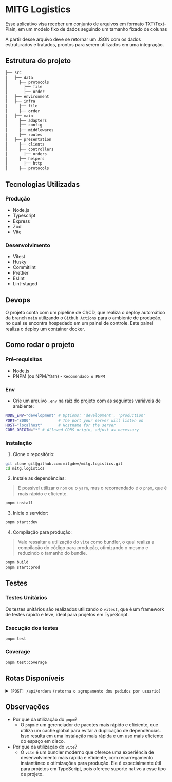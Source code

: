 # MITG Logistics

Esse aplicativo visa receber um conjunto de arquivos em formato TXT/Text-Plain, em um modelo fixo de dados seguindo um tamanho fixado de colunas

A partir desse arquivo deve se retornar um JSON com os dados estruturados e tratados, prontos para serem utilizados em uma integração.

## Estrutura do projeto

```bash
├── src
│   ├── data
│     ├── protocols
│       ├── file
│       ├── order
│   ├── environment
│   ├── infra
│     ├── file
│     ├── order
│   ├── main
│     ├── adapters
│     ├── config
│     ├── middlewares
│     ├── routes
│   ├── presentation
│     ├── clients
│     ├── controllers
│       ├── orders
│     ├── helpers
│       ├── http
│     ├── protocols
```

## Tecnologias Utilizadas

### Produção

- Node.js
- Typescript
- Express
- Zod
- Vite

### Desenvolvimento

- Vitest
- Husky
- Commitlint
- Prettier
- Eslint
- Lint-staged

## Devops

O projeto conta com um pipeline de CI/CD, que realiza o deploy automático da branch `main` utilizando o `Github Actions` para o ambiente de produção, no qual se encontra hospedado em um painel de controle. Este painel realiza o deploy um container docker.

## Como rodar o projeto

### Pré-requisitos

- Node.js
- PNPM (ou NPM/Yarn) - `Recomendado o PNPM`

### Env

- Crie um arquivo `.env` na raiz do projeto com as seguintes variáveis de ambiente:

```bash
NODE_ENV="development" # Options: 'development', 'production'
PORT="8080"            # The port your server will listen on
HOST="localhost"       # Hostname for the server
CORS_ORIGIN="*" # Allowed CORS origin, adjust as necessary
```

### Instalação

1. Clone o repositório:

```bash
git clone git@github.com:mitgdev/mitg.logistics.git
cd mitg.logistics
```

2. Instale as dependências:

> É possivel utilizar o `npm` ou o `yarn`, mas o recomendado é o `pnpm`, que é mais rápido e eficiente.

```bash
pnpm install
```

3. Inicie o servidor:

```bash
pnpm start:dev
```

4. Compilação para produção:

> Vale ressaltar a utilização do `vite` como bundler, o qual realiza a compilação do código para produção, otimizando o mesmo e reduzindo o tamanho do bundle.

```bash
pnpm build
pnpm start:prod
```

## Testes

### Testes Unitários

Os testes unitários são realizados utilizando o `vitest`, que é um framework de testes rápido e leve, ideal para projetos em TypeScript.

### Execução dos testes

```bash
pnpm test
```

### Coverage

```bash
pnpm test:coverage
```

## Rotas Disponíveis

<details>
  <summary>
    <code>[POST] /api/orders</code>
    <code>(retorna o agrupamento dos pedidos por usuario)</code>
  </summary>

### Parameters

- `order_id`: ID do pedido. Este campo é opcional e pode ser utilizado para filtrar os pedidos retornados.
  - Exemplo: `?order_id=123`
- `startDate`: Data de início para filtrar os pedidos. Este campo é opcional e pode ser utilizado para filtrar os pedidos retornados.
  - Exemplo: `?startDate=2021-01-01`
- `endDate`: Data de fim para filtrar os pedidos. Este campo é opcional e pode ser utilizado para filtrar os pedidos retornados.
  - Exemplo: `?endDate=2021-12-31`

Combinações de filtros:

- `?order_id=123`
- `?startDate=2021-01-01&endDate=2021-12-31`
- `?order_id=123&startDate=2021-01-01&endDate=2021-12-31`

A datas seguem o formate `YYYY-MM-DD`, e o `order_id` é um número inteiro. Sendo que a data de início deve ser menor que a data de fim.

### Body

- `files`: Arquivo(s) a serem processados. O arquivo deve ser enviado no formato `multipart/form-data` e deve conter os dados no formato fixo especificado.
  - Exemplo: `files: [file1.txt, file2.txt]`, os arquivos devem ser no formato `txt` e devem conter os dados no formato fixo especificado.

### Response

#### Sucesso

```json
{
  {
    "data": [
        {
            "user_id": 49,
            "user_name": "Ken Wintheiser",
            "orders": [
                {
                    "order_id": 531,
                    "total": 2125.89,
                    "date": "2021-03-21",
                    "products": [
                        {
                            "product_id": 4,
                            "value": 400.75
                        },
                        {
                            "product_id": 4,
                            "value": 1725.14
                        }
                    ]
                }
            ]
        }
    ]
  }
}
```

#### Erro

```json
{
  "error": {
    "issues": [
      {
        "message": "Files is required",
        "code": "invalid_type",
        "expected": "array",
        "received": "undefined",
        "path": ["files"],
        "fatal": false
      }
    ],
    "name": "ZodError"
  }
}
```

</details>

## Observações

- Por que da utilização do `pnpm`?
  - O `pnpm` é um gerenciador de pacotes mais rápido e eficiente, que utiliza um cache global para evitar a duplicação de dependências. Isso resulta em uma instalação mais rápida e um uso mais eficiente do espaço em disco.
- Por que da utilização do `vite`?
  - O `vite` é um bundler moderno que oferece uma experiência de desenvolvimento mais rápida e eficiente, com recarregamento instantâneo e otimizações para produção. Ele é especialmente útil para projetos em TypeScript, pois oferece suporte nativo a esse tipo de projeto.
